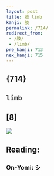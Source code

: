 ```yaml
---
layout: post
title: 肢 limb
kanji: 肢
permalink: /714/
redirect_from:
 - /肢/
 - /limb/
pre_kanji: 713
nex_kanji: 715
---
```


## {714}

## `limb`

## [8]

<div class="stroke"><img src="E882A2.png" /></div>

## Reading:

### On-Yomi: シ

